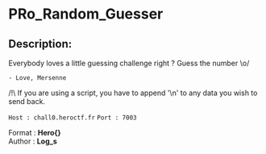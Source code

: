 
# PRo_Random_Guesser
## Description:
Everybody loves a little guessing challenge right ? Guess the number \o/

    - Love, Mersenne
		
/!\ If you are using a script, you have to append '\n' to any data you wish to send back.

`Host : chall0.heroctf.fr`
`Port : 7003`

Format : **Hero{}**<br>
Author : **Log_s**

